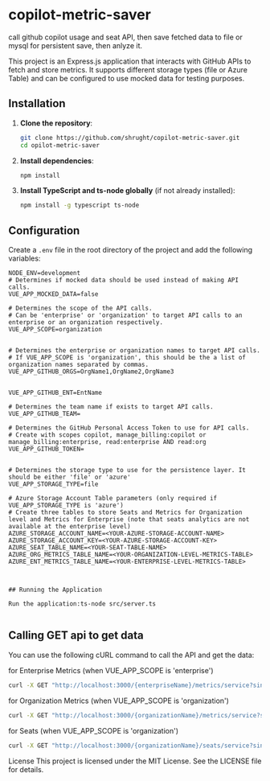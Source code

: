 # copilot-metric-saver
call github copilot usage and seat API, then save fetched data to file  or mysql for persistent save, then anlyze it.


This project is an Express.js application that interacts with GitHub APIs to fetch and store metrics. It supports different storage types (file or Azure Table) and can be configured to use mocked data for testing purposes.

## Installation

1. **Clone the repository**:
    ```sh
    git clone https://github.com/shrught/copilot-metric-saver.git
    cd opilot-metric-saver
    ```

2. **Install dependencies**:
    ```sh
    npm install
    ```

3. **Install TypeScript and ts-node globally** (if not already installed):
    ```sh
    npm install -g typescript ts-node
    ```

## Configuration

Create a `.env` file in the root directory of the project and add the following variables:

```properties
NODE_ENV=development
# Determines if mocked data should be used instead of making API calls.
VUE_APP_MOCKED_DATA=false

# Determines the scope of the API calls. 
# Can be 'enterprise' or 'organization' to target API calls to an enterprise or an organization respectively.
VUE_APP_SCOPE=organization


# Determines the enterprise or organization names to target API calls.
# If VUE_APP_SCOPE is 'organization', this should be the a list of organization names separated by commas.
VUE_APP_GITHUB_ORGS=OrgName1,OrgName2,OrgName3


VUE_APP_GITHUB_ENT=EntName

# Determines the team name if exists to target API calls.
VUE_APP_GITHUB_TEAM=

# Determines the GitHub Personal Access Token to use for API calls.
# Create with scopes copilot, manage_billing:copilot or manage_billing:enterprise, read:enterprise AND read:org
VUE_APP_GITHUB_TOKEN=


# Determines the storage type to use for the persistence layer. It should be either 'file' or 'azure'
VUE_APP_STORAGE_TYPE=file

# Azure Storage Account Table parameters (only required if VUE_APP_STORAGE_TYPE is 'azure')
# Create three tables to store Seats and Metrics for Organization level and Metrics for Enterprise (note that seats analytics are not available at the enterprise level)
AZURE_STORAGE_ACCOUNT_NAME=<YOUR-AZURE-STORAGE-ACCOUNT-NAME>
AZURE_STORAGE_ACCOUNT_KEY=<YOUR-AZURE-STORAGE-ACCOUNT-KEY>
AZURE_SEAT_TABLE_NAME=<YOUR-SEAT-TABLE-NAME>
AZURE_ORG_METRICS_TABLE_NAME=<YOUR-ORGANIZATION-LEVEL-METRICS-TABLE>
AZURE_ENT_METRICS_TABLE_NAME=<YOUR-ENTERPRISE-LEVEL-METRICS-TABLE>



## Running the Application

Run the application:ts-node src/server.ts


```
## Calling GET api to get data

You can use the following cURL command to call the API and get the data:

for Enterprise Metrics (when VUE_APP_SCOPE is 'enterprise')
```sh
curl -X GET "http://localhost:3000/{enterpriseName}/metrics/service?since={since}&until={until}&page={page}&per_page={per_page}"
```

for Organization Metrics (when VUE_APP_SCOPE is 'organization')
```sh
curl -X GET "http://localhost:3000/{organizationName}/metrics/service?since={since}&until={until}&page={page}&per_page={per_page}"
```

for Seats (when VUE_APP_SCOPE is 'organization')
```sh
curl -X GET "http://localhost:3000/{organizationName}/seats/service?since={since}&until={until}&page={page}&per_page={per_page}"
```


License
This project is licensed under the MIT License. See the LICENSE file for details.
